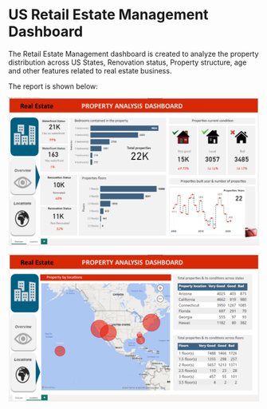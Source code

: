 # US Retail Estate Management Dashboard

The Retail Estate Management dashboard is created to analyze the property distribution across US States, Renovation status, Property structure, age and other features related to real estate business.



The report is shown below:

![alt text](https://github.com/DalinEM-lab/PowerBI_Projects/blob/main/Overview.png)


![alt text](https://github.com/DalinEM-lab/PowerBI_Projects/blob/main/Location.png)


